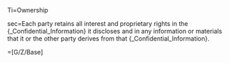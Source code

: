 Ti=Ownership

sec=Each party retains all interest and proprietary rights in the {_Confidential_Information} it discloses and in any information or materials that it or the other party derives from that {_Confidential_Information}.

=[G/Z/Base]
